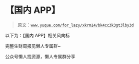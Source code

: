 # 【国内 APP】

> 原文：[`www.yuque.com/for_lazy/xkrm14/bk4cc3k3gt3lby3d`](https://www.yuque.com/for_lazy/xkrm14/bk4cc3k3gt3lby3d)

以下为：【国内 APP】相关风向标

完整生财周报见懒人专属群~

公众号懒人找资源，懒人专属群分享

